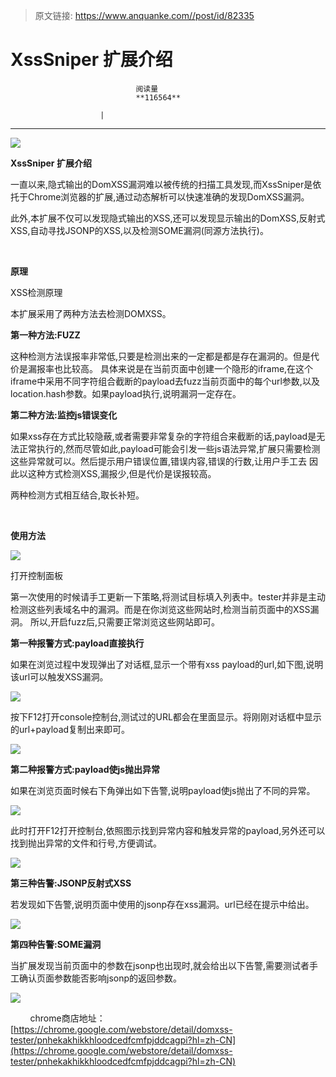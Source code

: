 > 原文链接: https://www.anquanke.com//post/id/82335 


# XssSniper 扩展介绍


                                阅读量   
                                **116564**
                            
                        |
                        
                                                                                    



****

[![](https://p0.ssl.qhimg.com/t018262fecda093b701.jpg)](https://p0.ssl.qhimg.com/t018262fecda093b701.jpg)

**XssSniper 扩展介绍**

一直以来,隐式输出的DomXSS漏洞难以被传统的扫描工具发现,而XssSniper是依托于Chrome浏览器的扩展,通过动态解析可以快速准确的发现DomXSS漏洞。

此外,本扩展不仅可以发现隐式输出的XSS,还可以发现显示输出的DomXSS,反射式XSS,自动寻找JSONP的XSS,以及检测SOME漏洞(同源方法执行)。

<br>

**原理**

XSS检测原理

本扩展采用了两种方法去检测DOMXSS。

**第一种方法:FUZZ**

这种检测方法误报率非常低,只要是检测出来的一定都是都是存在漏洞的。但是代价是漏报率也比较高。 具体来说是在当前页面中创建一个隐形的iframe,在这个iframe中采用不同字符组合截断的payload去fuzz当前页面中的每个url参数,以及location.hash参数。如果payload执行,说明漏洞一定存在。

**第二种方法:监控js错误变化**

如果xss存在方式比较隐蔽,或者需要非常复杂的字符组合来截断的话,payload是无法正常执行的,然而尽管如此,payload可能会引发一些js语法异常,扩展只需要检测这些异常就可以。然后提示用户错误位置,错误内容,错误的行数,让用户手工去 因此以这种方式检测XSS,漏报少,但是代价是误报较高。

两种检测方式相互结合,取长补短。

<br>

**使用方法**

[![](https://p4.ssl.qhimg.com/t01990dc2b55a0b75f9.png)](https://p4.ssl.qhimg.com/t01990dc2b55a0b75f9.png)

打开控制面板

第一次使用的时候请手工更新一下策略,将测试目标填入列表中。tester并非是主动检测这些列表域名中的漏洞。而是在你浏览这些网站时,检测当前页面中的XSS漏洞。 所以,开启fuzz后,只需要正常浏览这些网站即可。

**第一种报警方式:payload直接执行**

如果在浏览过程中发现弹出了对话框,显示一个带有xss payload的url,如下图,说明该url可以触发XSS漏洞。

[![](https://p1.ssl.qhimg.com/t01399c9b305accfb94.png)](https://p1.ssl.qhimg.com/t01399c9b305accfb94.png)

按下F12打开console控制台,测试过的URL都会在里面显示。将刚刚对话框中显示的url+payload复制出来即可。

[![](https://p3.ssl.qhimg.com/t016f53dc380162477b.png)](https://p3.ssl.qhimg.com/t016f53dc380162477b.png)

**第二种报警方式:payload使js抛出异常**

如果在浏览页面时候右下角弹出如下告警,说明payload使js抛出了不同的异常。

[![](https://p4.ssl.qhimg.com/t01ce6f9520c9ab7631.png)](https://p4.ssl.qhimg.com/t01ce6f9520c9ab7631.png)

此时打开F12打开控制台,依照图示找到异常内容和触发异常的payload,另外还可以找到抛出异常的文件和行号,方便调试。

[![](https://p2.ssl.qhimg.com/t01e0ed00ac431c4b32.png)](https://p2.ssl.qhimg.com/t01e0ed00ac431c4b32.png)

**第三种告警:JSONP反射式XSS**

若发现如下告警,说明页面中使用的jsonp存在xss漏洞。url已经在提示中给出。

[![](https://p1.ssl.qhimg.com/t01e259892ffdc736c0.png)](https://p1.ssl.qhimg.com/t01e259892ffdc736c0.png)

**第四种告警:SOME漏洞**

当扩展发现当前页面中的参数在jsonp也出现时,就会给出以下告警,需要测试者手工确认页面参数能否影响jsonp的返回参数。

[![](https://p0.ssl.qhimg.com/t01af7f1b3caa97ad6c.png)](https://p0.ssl.qhimg.com/t01af7f1b3caa97ad6c.png)

        chrome商店地址：[https://chrome.google.com/webstore/detail/domxss-tester/pnhekakhikkhloodcedfcmfpjddcagpi?hl=zh-CN](https://chrome.google.com/webstore/detail/domxss-tester/pnhekakhikkhloodcedfcmfpjddcagpi?hl=zh-CN)

